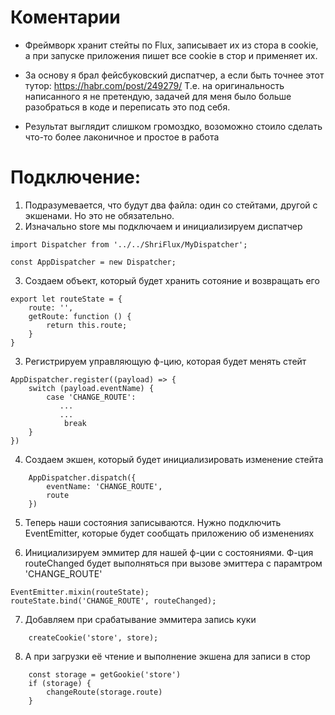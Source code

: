 # Коментарии

- Фреймворк хранит стейты по Flux, записывает их из стора в cookie, а при запуске приложения пишет все cookie в стор и применяет их.

- За основу я брал фейсбуковский диспатчер, а если быть точнее этот тутор: https://habr.com/post/249279/
  Т.е. на оригинальность написанного я не претендую, задачей для меня было больше разобраться в коде и переписать это под себя.

- Результат выглядит слишком громоздко, возоможно стоило сделать что-то более лаконичное и простое в работа

# Подключение:

1. Подразумевается, что будут два файла: один со стейтами, другой с экшенами. Но это не обязательно.
2. Изначально store мы подключаем и инициализируем диспатчер

```
import Dispatcher from '../../ShriFlux/MyDispatcher';

const AppDispatcher = new Dispatcher;
```

3. Создаем объект, который будет хранить сотояние и возвращать его

```
export let routeState = {
    route: '',
    getRoute: function () {
        return this.route;
    }
}
```

3. Регистрируем управляющую ф-цию, которая будет менять стейт

```
AppDispatcher.register((payload) => {
    switch (payload.eventName) {
        case 'CHANGE_ROUTE':
           ...
           ...
            break
    }
})
```

4. Создаем экшен, который будет инициализировать изменение стейта

```
    AppDispatcher.dispatch({
        eventName: 'CHANGE_ROUTE',
        route
    })
```

5. Теперь наши состояния записываются. Нужно подключить EventEmitter, которые будет сообщать приложению об изменениях

6. Инициализируем эммитер для нашей ф-ции с состояниями.
   Ф-ция routeChanged будет выполняться при вызове эмиттера с парамтром 'CHANGE_ROUTE'

```
EventEmitter.mixin(routeState);
routeState.bind('CHANGE_ROUTE', routeChanged);
```

7. Добавляем при срабатывание эммитера запись куки

```
    createCookie('store', store);
```

8. А при загрузки её чтение и выполнение экшена для записи в стор

```
    const storage = getGookie('store')
    if (storage) {
        changeRoute(storage.route)
    }
```
